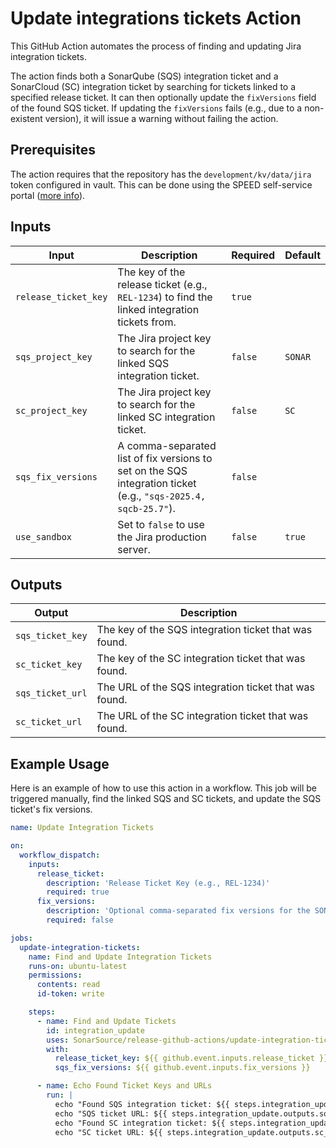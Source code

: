 # Update integrations tickets Action

This GitHub Action automates the process of finding and updating Jira integration tickets.

The action finds both a SonarQube (SQS) integration ticket and a SonarCloud (SC) integration ticket by searching for
tickets linked to a specified release ticket. It can then optionally update the `fixVersions` field of the found SQS
ticket. If updating the `fixVersions` fails (e.g., due to a non-existent version), it will issue a warning without
failing the action.

## Prerequisites

The action requires that the repository has the `development/kv/data/jira` token configured in vault.
This can be done using the SPEED self-service
portal ([more info](https://xtranet-sonarsource.atlassian.net/wiki/spaces/Platform/pages/3553787989/Manage+Vault+Policy+-+SPEED)).

## Inputs

| Input                | Description                                                                                                    | Required | Default |
|----------------------|----------------------------------------------------------------------------------------------------------------|----------|---------|
| `release_ticket_key` | The key of the release ticket (e.g., `REL-1234`) to find the linked integration tickets from.                  | `true`   |         |
| `sqs_project_key`    | The Jira project key to search for the linked SQS integration ticket.                                          | `false`  | `SONAR` |
| `sc_project_key`     | The Jira project key to search for the linked SC integration ticket.                                           | `false`  | `SC`    |
| `sqs_fix_versions`   | A comma-separated list of fix versions to set on the SQS integration ticket (e.g., `"sqs-2025.4, sqcb-25.7"`). | `false`  |         |
| `use_sandbox`        | Set to `false` to use the Jira production server.                                                              | `false`  | `true`  |

## Outputs

| Output           | Description                                           |
|------------------|-------------------------------------------------------|
| `sqs_ticket_key` | The key of the SQS integration ticket that was found. |
| `sc_ticket_key`  | The key of the SC integration ticket that was found.  |
| `sqs_ticket_url` | The URL of the SQS integration ticket that was found. |
| `sc_ticket_url`  | The URL of the SC integration ticket that was found.  |

## Example Usage

Here is an example of how to use this action in a workflow. This job will be triggered manually, find the linked SQS and
SC tickets, and update the SQS ticket's fix versions.

```yaml
name: Update Integration Tickets

on:
  workflow_dispatch:
    inputs:
      release_ticket:
        description: 'Release Ticket Key (e.g., REL-1234)'
        required: true
      fix_versions:
        description: 'Optional comma-separated fix versions for the SONAR ticket'
        required: false

jobs:
  update-integration-tickets:
    name: Find and Update Integration Tickets
    runs-on: ubuntu-latest
    permissions:
      contents: read
      id-token: write

    steps:
      - name: Find and Update Tickets
        id: integration_update
        uses: SonarSource/release-github-actions/update-integration-tickets@master
        with:
          release_ticket_key: ${{ github.event.inputs.release_ticket }}
          sqs_fix_versions: ${{ github.event.inputs.fix_versions }}

      - name: Echo Found Ticket Keys and URLs
        run: |
          echo "Found SQS integration ticket: ${{ steps.integration_update.outputs.sqs_ticket_key }}"
          echo "SQS ticket URL: ${{ steps.integration_update.outputs.sqs_ticket_url }}"
          echo "Found SC integration ticket: ${{ steps.integration_update.outputs.sc_ticket_key }}"
          echo "SC ticket URL: ${{ steps.integration_update.outputs.sc_ticket_url }}"
```
